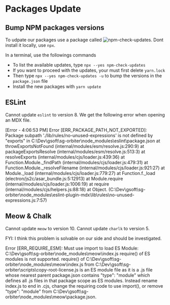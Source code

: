 # Packages Update

## Bump NPM packages versions

To udpate our packages use a package called ![npm-check-updates](https://www.npmjs.com/package/npm-check-updates). Dont install it locally, use `npx`.

In a terminal, use the followings commands

- To list the available updates, type `npx --yes npm-check-updates`
- If you want to proceed with the updates, your must first delete `yarn.lock`
- Then type `npx --yes npm-check-updates -u` to bump the versions in the `package.json` file
- Install the new packages with `yarn update`

## ESLint

Cannot update `eslint` to version 8. We get the following error when opening an MDX file.

[Error - 4:06:53 PM] Error [ERR_PACKAGE_PATH_NOT_EXPORTED]: Package subpath './lib/rules/no-unused-expressions' is not defined by "exports" in C:\Dev\gsoft\sg-orbiter\node_modules\eslint\package.json
    at throwExportsNotFound (internal/modules/esm/resolve.js:290:9)
    at packageExportsResolve (internal/modules/esm/resolve.js:513:3)
    at resolveExports (internal/modules/cjs/loader.js:439:36)
    at Function.Module._findPath (internal/modules/cjs/loader.js:479:31)
    at Function.Module._resolveFilename (internal/modules/cjs/loader.js:921:27)
    at Module._load (internal/modules/cjs/loader.js:779:27)
    at Function.f._load (electron/js2c/asar_bundle.js:5:12913)
    at Module.require (internal/modules/cjs/loader.js:1006:19)
    at require (internal/modules/cjs/helpers.js:88:18)
    at Object.<anonymous> (C:\Dev\gsoft\sg-orbiter\node_modules\eslint-plugin-mdx\lib\rules\no-unused-expressions.js:7:57)

## Meow & Chalk

Cannot update `meow` to version 10.
Cannot update `charlk` to version 5.

FYI: I think this problem is solvable on our side and should be investigated.

Error [ERR_REQUIRE_ESM]: Must use import to load ES Module: C:\Dev\gsoft\sg-orbiter\node_modules\meow\index.js
require() of ES modules is not supported.
require() of C:\Dev\gsoft\sg-orbiter\node_modules\meow\index.js from C:\Dev\gsoft\sg-orbiter\scripts\copy-root-license.js is an ES module file as it is a .js file whose nearest parent package.json contains "type": "module" which defines all .js files in that package scope as ES modules.
Instead rename index.js to end in .cjs, change the requiring code to use import(), or remove "type": "module" from C:\Dev\gsoft\sg-orbiter\node_modules\meow\package.json.
